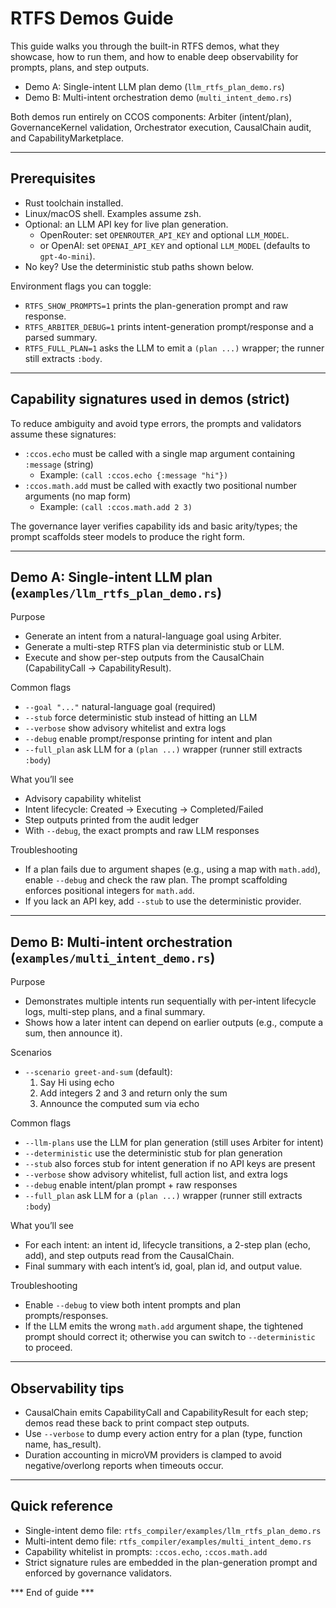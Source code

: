 # RTFS Demos Guide

This guide walks you through the built-in RTFS demos, what they showcase, how to run them, and how to enable deep observability for prompts, plans, and step outputs.

- Demo A: Single-intent LLM plan demo (`llm_rtfs_plan_demo.rs`)
- Demo B: Multi-intent orchestration demo (`multi_intent_demo.rs`)

Both demos run entirely on CCOS components: Arbiter (intent/plan), GovernanceKernel validation, Orchestrator execution, CausalChain audit, and CapabilityMarketplace.

---
## Prerequisites
- Rust toolchain installed.
- Linux/macOS shell. Examples assume zsh.
- Optional: an LLM API key for live plan generation.
  - OpenRouter: set `OPENROUTER_API_KEY` and optional `LLM_MODEL`.
  - or OpenAI: set `OPENAI_API_KEY` and optional `LLM_MODEL` (defaults to `gpt-4o-mini`).
- No key? Use the deterministic stub paths shown below.

Environment flags you can toggle:
- `RTFS_SHOW_PROMPTS=1` prints the plan-generation prompt and raw response.
- `RTFS_ARBITER_DEBUG=1` prints intent-generation prompt/response and a parsed summary.
- `RTFS_FULL_PLAN=1` asks the LLM to emit a `(plan ...)` wrapper; the runner still extracts `:body`.

---
## Capability signatures used in demos (strict)
To reduce ambiguity and avoid type errors, the prompts and validators assume these signatures:
- `:ccos.echo` must be called with a single map argument containing `:message` (string)
  - Example: `(call :ccos.echo {:message "hi"})`
- `:ccos.math.add` must be called with exactly two positional number arguments (no map form)
  - Example: `(call :ccos.math.add 2 3)`

The governance layer verifies capability ids and basic arity/types; the prompt scaffolds steer models to produce the right form.

---
## Demo A: Single-intent LLM plan (`examples/llm_rtfs_plan_demo.rs`)
Purpose
- Generate an intent from a natural-language goal using Arbiter.
- Generate a multi-step RTFS plan via deterministic stub or LLM.
- Execute and show per-step outputs from the CausalChain (CapabilityCall → CapabilityResult).

Common flags
- `--goal "..."` natural-language goal (required)
- `--stub` force deterministic stub instead of hitting an LLM
- `--verbose` show advisory whitelist and extra logs
- `--debug` enable prompt/response printing for intent and plan
- `--full_plan` ask LLM for a `(plan ...)` wrapper (runner still extracts `:body`)

What you’ll see
- Advisory capability whitelist
- Intent lifecycle: Created → Executing → Completed/Failed
- Step outputs printed from the audit ledger
- With `--debug`, the exact prompts and raw LLM responses

Troubleshooting
- If a plan fails due to argument shapes (e.g., using a map with `math.add`), enable `--debug` and check the raw plan. The prompt scaffolding enforces positional integers for `math.add`.
- If you lack an API key, add `--stub` to use the deterministic provider.

---
## Demo B: Multi-intent orchestration (`examples/multi_intent_demo.rs`)
Purpose
- Demonstrates multiple intents run sequentially with per-intent lifecycle logs, multi-step plans, and a final summary.
- Shows how a later intent can depend on earlier outputs (e.g., compute a sum, then announce it).

Scenarios
- `--scenario greet-and-sum` (default):
  1) Say Hi using echo
  2) Add integers 2 and 3 and return only the sum
  3) Announce the computed sum via echo

Common flags
- `--llm-plans` use the LLM for plan generation (still uses Arbiter for intent)
- `--deterministic` use the deterministic stub for plan generation
- `--stub` also forces stub for intent generation if no API keys are present
- `--verbose` show advisory whitelist, full action list, and extra logs
- `--debug` enable intent/plan prompt + raw responses
- `--full_plan` ask LLM for a `(plan ...)` wrapper (runner still extracts `:body`)

What you’ll see
- For each intent: an intent id, lifecycle transitions, a 2-step plan (echo, add), and step outputs read from the CausalChain.
- Final summary with each intent’s id, goal, plan id, and output value.

Troubleshooting
- Enable `--debug` to view both intent prompts and plan prompts/responses.
- If the LLM emits the wrong `math.add` argument shape, the tightened prompt should correct it; otherwise you can switch to `--deterministic` to proceed.

---
## Observability tips
- CausalChain emits CapabilityCall and CapabilityResult for each step; demos read these back to print compact step outputs.
- Use `--verbose` to dump every action entry for a plan (type, function name, has_result).
- Duration accounting in microVM providers is clamped to avoid negative/overlong reports when timeouts occur.

---
## Quick reference
- Single-intent demo file: `rtfs_compiler/examples/llm_rtfs_plan_demo.rs`
- Multi-intent demo file: `rtfs_compiler/examples/multi_intent_demo.rs`
- Capability whitelist in prompts: `:ccos.echo`, `:ccos.math.add`
- Strict signature rules are embedded in the plan-generation prompt and enforced by governance validators.

*** End of guide ***
